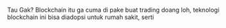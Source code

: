 
Tau Gak? Blockchain itu ga cuma di pake buat trading doang loh, teknologi blockchain ini bisa diadopsi untuk rumah sakit, serti